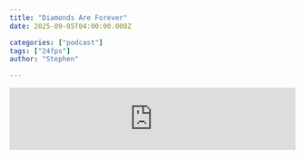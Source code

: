 ```yaml
---
title: "Diamonds Are Forever"
date: 2025-09-05T04:00:00.000Z

categories: ["podcast"]
tags: ["24fps"]
author: "Stephen"

---
```


<iframe src="https://embed.acast.com/$/67f1bf0e506c6c628c80f97f/68ae52251ec4fc7576273285?" frameBorder="0" width="100%" height="110px" allow="autoplay"></iframe>

